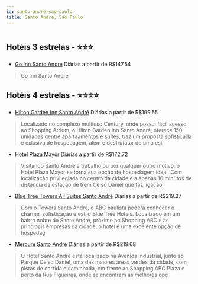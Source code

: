 ```yaml
---
id: santo-andre-sao-paulo
title: Santo André, São Paulo
---
```


<center><img src="https://novo-hu.s3.amazonaws.com/reservas/ota/prod/hotel/3311/111605565_20171019132636.jpg" alt="" /></center>


## Hotéis 3 estrelas - ⭐️⭐️⭐️

-    [Go Inn Santo André](https://www.hurb.com/hoteis/santo-andre/go-inn-santo-andre-OMN-5939?cmp=18055) Diárias a partir de R$147.54
   > Go Inn Santo André

## Hotéis 4 estrelas - ⭐️⭐️⭐️⭐️

-    [Hilton Garden Inn Santo André](https://www.hurb.com/hoteis/santo-andre/hilton-garden-inn-santo-andre-OMN-5981?cmp=18055) Diárias a partir de R$199.55
   > Localizado no complexo multiuso Century, onde possui fácil acesso ao Shopping Atrium, o Hilton Garden Inn Santo André, oferece 150 unidades dentre apartaamentos e suítes, traz um proposta sofisticada e exlusiva de hospedagem, além e desfrututar de uma est
-    [Hotel Plaza Mayor](https://www.hurb.com/hoteis/santo-andre/hotel-plaza-mayor-OMN-6614?cmp=18055) Diárias a partir de R$172.72
   > Visitando Santo André a trabalho ou por qualquer outro motivo, o Hotel Plaza Mayor se torna sua opção de hospedagem ideal. Com localização privilegiada no centro da cidade e a apenas 10 minutos de distância da estação de trem Celso Daniel que faz ligação 
-    [Blue Tree Towers All Suites Santo André](https://www.hurb.com/hoteis/santo-andre/blue-tree-towers-all-suites-santo-andre-OMN-1063?cmp=18055) Diárias a partir de R$219.37
   > Com o Towers Santo André, o ABC paulista poderá conhecer o charme, sofisticação e estilo Blue Tree Hotels. Localizado em um bairro nobre de Santo André, próximo ao Shopping ABC e às principais empresas da cidade, o hotel é uma excelente opção de hospedag
-    [Mercure Santo André](https://www.hurb.com/hoteis/santo-andre/mercure-santo-andre-OMN-2136?cmp=18055) Diárias a partir de R$219.68
   > O Hotel Santo André está localizado na Avenida Industrial, junto ao Parque Celso Daniel, uma das maiores áreas verdes da cidade, com pistas de corrida e caminhada, em frente ao Shopping ABC Plaza e perto da Rua Figueiras, onde se encontram as melhores opç
